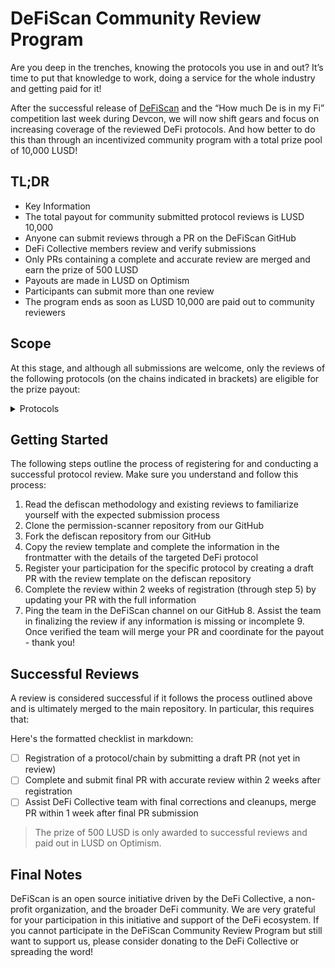 # DeFiScan Community Review Program

Are you deep in the trenches, knowing the protocols you use in and out? It’s time to put that knowledge to work, doing a service for the whole industry and getting paid for it!

After the successful release of [DeFiScan](https://defiscan.info) and the “How much De is in my Fi” competition last week during Devcon, we will now shift gears and focus on increasing coverage of the reviewed DeFi protocols. And how better to do this than through an incentivized community program with a total prize pool of 10,000 LUSD!

## TL;DR

- Key Information
- The total payout for community submitted protocol reviews is LUSD 10,000
- Anyone can submit reviews through a PR on the DeFiScan GitHub
- DeFi Collective members review and verify submissions
- Only PRs containing a complete and accurate review are merged and earn the prize of 500 LUSD
- Payouts are made in LUSD on Optimism
- Participants can submit more than one review
- The program ends as soon as LUSD 10,000 are paid out to community reviewers

## Scope

At this stage, and although all submissions are welcome, only the reviews of the following protocols (on the chains indicated in brackets) are eligible for the prize payout:

<details>
<summary>Protocols</summary>

- Lido (Ethereum)
- Aave v3 (Ethereum, Arbitrum, Avalanche, Polygon, Base, Optimism, Scroll, BSC, Gnosis)
- Aave v2 (Ethereum, Polygon)
- EigenLayer (Ethereum)
- Ether.Fi Stake (Ethereum)
- Ether.fi Vaults (Ethereum)
- Ether.fi Liquid (Ethereum)
- Maker / Sky (Ethereum)
- Uniswap v3 (Ethereum, Arbitrum, Polygon, Base)
- Uniswap v2 (Ethereum, Base)
- Binance Staked ETH (Ethereum, BSC)
- Rocket Pool (Ethereum)
- Ethena (Ethereum)
- Spark (Ethereum)
- Pendle (Ethereum)
- Compound v3 (Ethereum, Arbitrum)
- Compound V2 (Ethereum)
- Symbiotic (Ethereum)
- Zircuit (Ethereum)
- Venus (BSC, Ethereum)
- PancakeSwap AMM (BSC)
- PancakeSwap AMM v3 (BSC)
- Morpho Blue (Ethereum, Base)
- Renzo (Ethereum)
- Curve DEX (Ethereum, Arbitrum)
- Curve crvUSD (Ethereum)

</details>

## Getting Started

The following steps outline the process of registering for and conducting a successful protocol review. Make sure you understand and follow this process:

1. Read the defiscan methodology and existing reviews to familiarize yourself with the expected submission process
2. Clone the permission-scanner repository from our GitHub
3. Fork the defiscan repository from our GitHub
4. Copy the review template and complete the information in the frontmatter with the details of the targeted DeFi protocol
5. Register your participation for the specific protocol by creating a draft PR with the review template on the defiscan repository
6. Complete the review within 2 weeks of registration (through step 5) by updating your PR with the full information
7. Ping the team in the DeFiScan channel on our GitHub 8. Assist the team in finalizing the review if any information is missing or incomplete 9. Once verified the team will merge your PR and coordinate for the payout - thank you!

## Successful Reviews

A review is considered successful if it follows the process outlined above and is ultimately merged to the main repository. In particular, this requires that:

Here's the formatted checklist in markdown:

- [ ] Registration of a protocol/chain by submitting a draft PR (not yet in review)
- [ ] Complete and submit final PR with accurate review within 2 weeks after registration
- [ ] Assist DeFi Collective team with final corrections and cleanups, merge PR within 1 week after final PR submission

> The prize of 500 LUSD is only awarded to successful reviews and paid out in LUSD on Optimism.

## Final Notes

DeFiScan is an open source initiative driven by the DeFi Collective, a non-profit organization, and the broader DeFi community. We are very grateful for your participation in this initiative and support of the DeFi ecosystem. If you cannot participate in the DeFiScan Community Review Program but still want to support us, please consider donating to the DeFi Collective or spreading the word!

